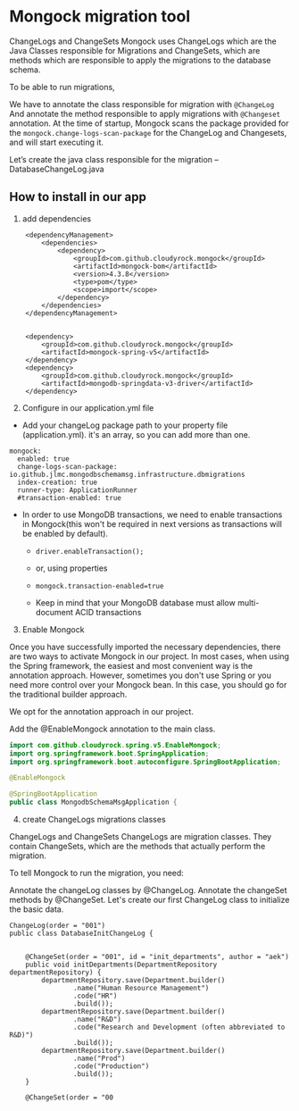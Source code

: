 # Mongock migration tool

ChangeLogs and ChangeSets
Mongock uses ChangeLogs which are the Java Classes responsible for Migrations and ChangeSets, which are methods which are responsible to apply the migrations to the database schema.

To be able to run migrations,

We have to annotate the class responsible for migration with `@ChangeLog`
And annotate the method responsible to apply migrations with `@Changeset` annotation.
At the time of startup, Mongock scans the package provided for the `mongock.change-logs-scan-package` for the ChangeLog and Changesets, and will start executing it.

Let’s create the java class responsible for the migration – DatabaseChangeLog.java

## How to install in our app

1. add dependencies
```
    <dependencyManagement>
        <dependencies>
            <dependency>
                <groupId>com.github.cloudyrock.mongock</groupId>
                <artifactId>mongock-bom</artifactId>
                <version>4.3.8</version>
                <type>pom</type>
                <scope>import</scope>
            </dependency>
        </dependencies>
    </dependencyManagement>
    
    
    <dependency>
        <groupId>com.github.cloudyrock.mongock</groupId>
        <artifactId>mongock-spring-v5</artifactId>
    </dependency>
    <dependency>
        <groupId>com.github.cloudyrock.mongock</groupId>
        <artifactId>mongodb-springdata-v3-driver</artifactId>
    </dependency>

```

2. Configure in our application.yml file

  - Add your changeLog package path to your property file (application.yml). it's an array, so you can add more than one.
```
mongock:
  enabled: true
  change-logs-scan-package: io.github.jlmc.mongodbschemamsg.infrastructure.dbmigrations
  index-creation: true
  runner-type: ApplicationRunner
  #transaction-enabled: true
```

  - In order to use MongoDB transactions, we need to enable transactions in Mongock(this won't be required in next versions as transactions will be enabled by default).
    - ```
      driver.enableTransaction();
      ```
    - or, using properties
    - ```
      mongock.transaction-enabled=true
      ```
    - Keep in mind that your MongoDB database must allow multi-document ACID transactions



3. Enable Mongock

Once you have successfully imported the necessary dependencies, there are two ways to activate Mongock in our project. 
In most cases, when using the Spring framework, the easiest and most convenient way is the annotation approach. However, sometimes you don't use Spring or you need more control over your Mongock bean. In this case, you should go for the traditional builder approach.

We opt for the annotation approach in our project.

Add the @EnableMongock annotation to the main class.

```java
import com.github.cloudyrock.spring.v5.EnableMongock;
import org.springframework.boot.SpringApplication;
import org.springframework.boot.autoconfigure.SpringBootApplication;

@EnableMongock

@SpringBootApplication
public class MongodbSchemaMsgApplication {
```

4. create ChangeLogs migrations classes

ChangeLogs and ChangeSets
ChangeLogs are migration classes. They contain ChangeSets, which are the methods that actually perform the migration.

To tell Mongock to run the migration, you need:

Annotate the changeLog classes by @ChangeLog.
Annotate the changeSet methods by @ChangeSet.
Let's create our first ChangeLog class to initialize the basic data.


```
ChangeLog(order = "001")
public class DatabaseInitChangeLog {


    @ChangeSet(order = "001", id = "init_departments", author = "aek")
    public void initDepartments(DepartmentRepository departmentRepository) {
        departmentRepository.save(Department.builder()
                .name("Human Resource Management")
                .code("HR")
                .build());
        departmentRepository.save(Department.builder()
                .name("R&D")
                .code("Research and Development (often abbreviated to R&D)")
                .build());
        departmentRepository.save(Department.builder()
                .name("Prod")
                .code("Production")
                .build());
    }

    @ChangeSet(order = "00
```
